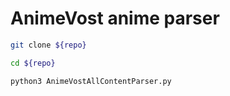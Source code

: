 # AnimeVost anime parser

```bash
git clone ${repo}
```

```bash
cd ${repo}
```

```bash
python3 AnimeVostAllContentParser.py
```
